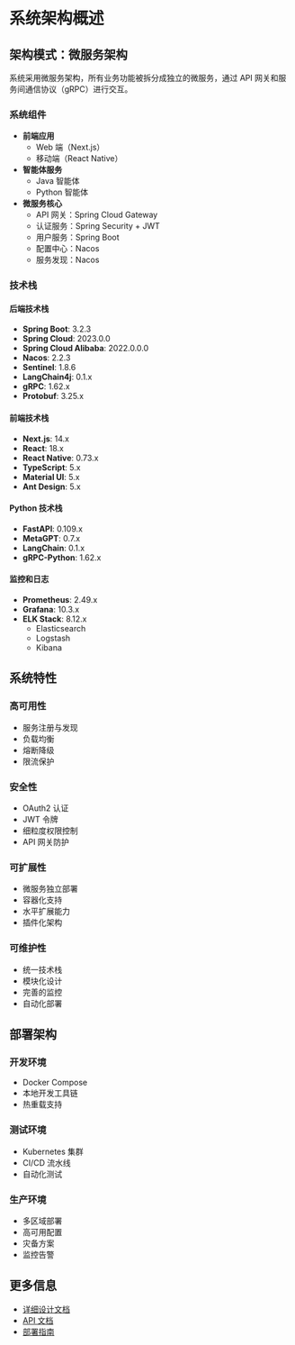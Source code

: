 # 系统架构概述

## 架构模式：微服务架构

系统采用微服务架构，所有业务功能被拆分成独立的微服务，通过 API 网关和服务间通信协议（gRPC）进行交互。

### 系统组件

- **前端应用**
  - Web 端（Next.js）
  - 移动端（React Native）
- **智能体服务**
  - Java 智能体
  - Python 智能体
- **微服务核心**
  - API 网关：Spring Cloud Gateway
  - 认证服务：Spring Security + JWT
  - 用户服务：Spring Boot
  - 配置中心：Nacos
  - 服务发现：Nacos

### 技术栈

#### 后端技术栈
- **Spring Boot**: 3.2.3
- **Spring Cloud**: 2023.0.0
- **Spring Cloud Alibaba**: 2022.0.0.0
- **Nacos**: 2.2.3
- **Sentinel**: 1.8.6
- **LangChain4j**: 0.1.x
- **gRPC**: 1.62.x
- **Protobuf**: 3.25.x

#### 前端技术栈
- **Next.js**: 14.x
- **React**: 18.x
- **React Native**: 0.73.x
- **TypeScript**: 5.x
- **Material UI**: 5.x
- **Ant Design**: 5.x

#### Python 技术栈
- **FastAPI**: 0.109.x
- **MetaGPT**: 0.7.x
- **LangChain**: 0.1.x
- **gRPC-Python**: 1.62.x

#### 监控和日志
- **Prometheus**: 2.49.x
- **Grafana**: 10.3.x
- **ELK Stack**: 8.12.x
  - Elasticsearch
  - Logstash
  - Kibana

## 系统特性

### 高可用性
- 服务注册与发现
- 负载均衡
- 熔断降级
- 限流保护

### 安全性
- OAuth2 认证
- JWT 令牌
- 细粒度权限控制
- API 网关防护

### 可扩展性
- 微服务独立部署
- 容器化支持
- 水平扩展能力
- 插件化架构

### 可维护性
- 统一技术栈
- 模块化设计
- 完善的监控
- 自动化部署

## 部署架构

### 开发环境
- Docker Compose
- 本地开发工具链
- 热重载支持

### 测试环境
- Kubernetes 集群
- CI/CD 流水线
- 自动化测试

### 生产环境
- 多区域部署
- 高可用配置
- 灾备方案
- 监控告警

## 更多信息

- [详细设计文档](./design.md)
- [API 文档](../api/README.md)
- [部署指南](../deployment/README.md) 